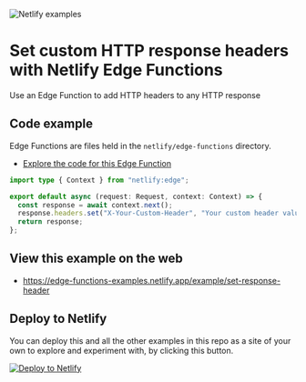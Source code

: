 ![Netlify examples](https://user-images.githubusercontent.com/5865/159468750-df1c2783-39b2-40da-9c0f-971f72a7ea3f.png)

# Set custom HTTP response headers with Netlify Edge Functions

Use an Edge Function to add HTTP headers to any HTTP response

## Code example

Edge Functions are files held in the `netlify/edge-functions` directory.

- [Explore the code for this Edge Function](../../netlify/edge-functions/set-response-header.ts)

```ts
import type { Context } from "netlify:edge";

export default async (request: Request, context: Context) => {
  const response = await context.next();
  response.headers.set("X-Your-Custom-Header", "Your custom header value");
  return response;
};
```

## View this example on the web

- https://edge-functions-examples.netlify.app/example/set-response-header

## Deploy to Netlify

You can deploy this and all the other examples in this repo as a site of your own to explore and experiment with, by
clicking this button.

[![Deploy to Netlify](https://www.netlify.com/img/deploy/button.svg)](https://app.netlify.com/start/deploy?repository=https://github.com/netlify/edge-functions-examples)
